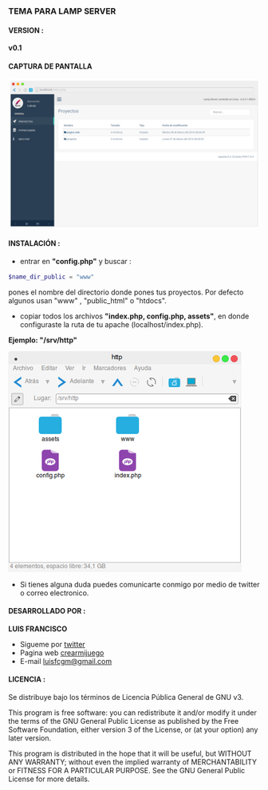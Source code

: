 ### TEMA PARA LAMP SERVER

#### VERSION : 
**v0.1**

#### CAPTURA DE PANTALLA
![captura](https://github.com/luisfranciscocesar/Lamp-index-theme/blob/master/lamp.png?raw=true  "Captura de pantalla")

#### INSTALACIÓN :

- entrar en **"config.php"**  y buscar :
```php
$name_dir_public = "www"
```
pones el nombre del directorio donde pones tus proyectos. Por defecto algunos usan "www" , "public_html" o "htdocs".

- copiar todos los archivos **"index.php, config.php, assets"**, en donde configuraste la ruta de tu apache (localhost/index.php).

**Ejemplo: "/srv/http"**

![captura](https://github.com/luisfranciscocesar/Lamp-index-theme/blob/master/apache.png?raw=true  "Captura de pantalla")

- Si tienes alguna duda puedes comunicarte conmigo por medio de twitter o correo electronico.

#### DESARROLLADO POR :

**LUIS FRANCISCO** 
- Sigueme por [twitter](https://twitter.com/Luisfran88) 
- Pagina web [crearmijuego](http://www.crearmijuego.org) 
- E-mail luisfcgm@gmail.com

#### LICENCIA :
Se distribuye bajo los términos de Licencia Pública General de GNU v3.
>
This program is free software: you can redistribute it and/or modify it under the terms of the GNU General Public License as published by the Free Software Foundation, either version 3 of the License, or (at your option) any later version.
>
This program is distributed in the hope that it will be useful, but WITHOUT ANY WARRANTY; without even the implied warranty of MERCHANTABILITY or FITNESS FOR A PARTICULAR PURPOSE. See the GNU General Public License for more details.